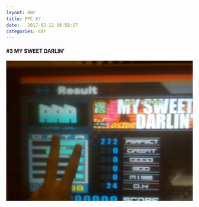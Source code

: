 ```yaml
---
layout: ddr
title: PFC #3
date:   2017-02-12 16:58:17
categories: ddr
---
```

#### **#3** MY SWEET DARLIN'
![](/images/pfc/3_my_sweet_darlin.jpg)
